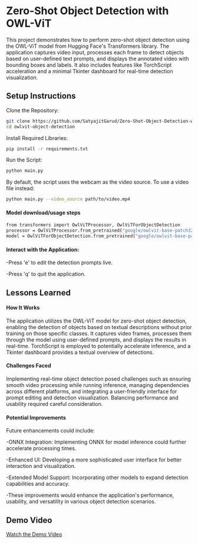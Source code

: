 
# Zero-Shot Object Detection with OWL-ViT

This project demonstrates how to perform zero-shot object detection using the OWL-ViT model from Hugging Face's Transformers library. The application captures video input, processes each frame to detect objects based on user-defined text prompts, and displays the annotated video with bounding boxes and labels. It also includes features like TorchScript acceleration and a minimal Tkinter dashboard for real-time detection visualization.


## Setup Instructions

Clone the Repository:

```bash
git clone https://github.com/SatyajitGarud/Zero-Shot-Object-Detection-with-OWL-ViT.git
cd owlvit-object-detection
```
Install Required Libraries:
```bash
pip install -r requirements.txt

```
Run the Script:
```bash
python main.py
```
By default, the script uses the webcam as the video source. To use a video file instead:
```bash
python main.py --video_source path/to/video.mp4
```
#### Model download/usage steps
```bash
from transformers import OwlViTProcessor, OwlViTForObjectDetection
processor = OwlViTProcessor.from_pretrained("google/owlvit-base-patch32")
model = OwlViTForObjectDetection.from_pretrained("google/owlvit-base-patch32")
```
#### Interact with the Application:

-Press 'e' to edit the detection prompts live.

-Press 'q' to quit the application.

## Lessons Learned

#### How It Works
The application utilizes the OWL-ViT model for zero-shot object detection, enabling the detection of objects based on textual descriptions without prior training on those specific classes. It captures video frames, processes them through the model using user-defined prompts, and displays the results in real-time. TorchScript is employed to potentially accelerate inference, and a Tkinter dashboard provides a textual overview of detections.

#### Challenges Faced
Implementing real-time object detection posed challenges such as ensuring smooth video processing while running inference, managing dependencies across different platforms, and integrating a user-friendly interface for prompt editing and detection visualization. Balancing performance and usability required careful consideration.

#### Potential Improvements
Future enhancements could include:

-ONNX Integration: Implementing ONNX for model inference could further accelerate processing times.

-Enhanced UI: Developing a more sophisticated user interface for better interaction and visualization.

-Extended Model Support: Incorporating other models to expand detection capabilities and accuracy.

-These improvements would enhance the application's performance, usability, and versatility in various object detection scenarios.

## Demo Video  
[Watch the Demo Video](https://www.youtube.com/watch?v=8QasvHnEK54)


    
